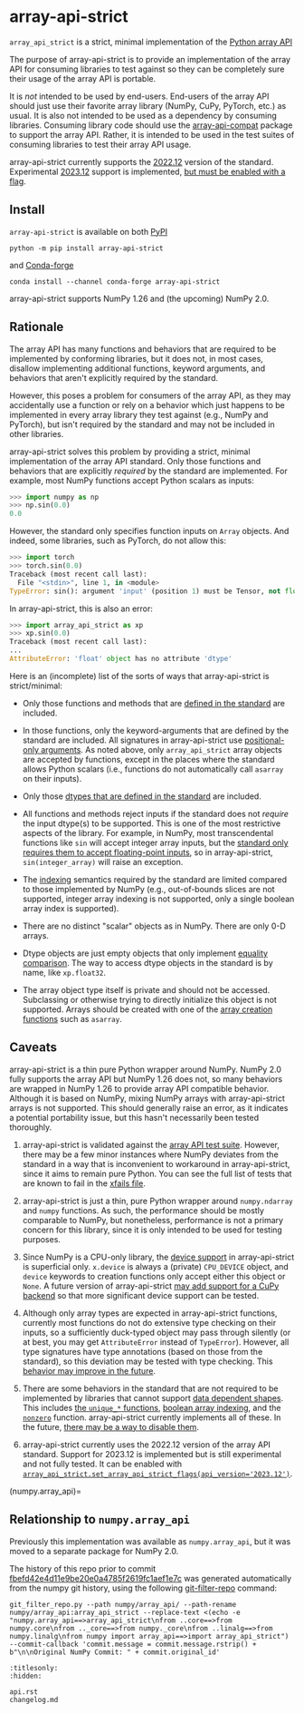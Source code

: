# array-api-strict

`array_api_strict` is a strict, minimal implementation of the [Python array
API](https://data-apis.org/array-api/latest/)

The purpose of array-api-strict is to provide an implementation of the array
API for consuming libraries to test against so they can be completely sure
their usage of the array API is portable.

It is *not* intended to be used by end-users. End-users of the array API
should just use their favorite array library (NumPy, CuPy, PyTorch, etc.) as
usual. It is also not intended to be used as a dependency by consuming
libraries. Consuming library code should use the
[array-api-compat](https://data-apis.org/array-api-compat/) package to
support the array API. Rather, it is intended to be used in the test suites of
consuming libraries to test their array API usage.

array-api-strict currently supports the
[2022.12](https://data-apis.org/array-api/latest/changelog.html#v2022-12)
version of the standard. Experimental
[2023.12](https://data-apis.org/array-api/latest/changelog.html#v2023-12)
support is implemented, [but must be enabled with a
flag](set_array_api_strict_flags).

## Install

`array-api-strict` is available on both
[PyPI](https://pypi.org/project/array-api-strict/)

```
python -m pip install array-api-strict
```

and [Conda-forge](https://anaconda.org/conda-forge/array-api-strict)

```
conda install --channel conda-forge array-api-strict
```

array-api-strict supports NumPy 1.26 and (the upcoming) NumPy 2.0.

## Rationale

The array API has many functions and behaviors that are required to be
implemented by conforming libraries, but it does not, in most cases, disallow
implementing additional functions, keyword arguments, and behaviors that
aren't explicitly required by the standard.

However, this poses a problem for consumers of the array API, as they may
accidentally use a function or rely on a behavior which just happens to be
implemented in every array library they test against (e.g., NumPy and
PyTorch), but isn't required by the standard and may not be included in other
libraries.

array-api-strict solves this problem by providing a strict, minimal
implementation of the array API standard. Only those functions and behaviors
that are explicitly *required* by the standard are implemented. For example,
most NumPy functions accept Python scalars as inputs:

```py
>>> import numpy as np
>>> np.sin(0.0)
0.0
```

However, the standard only specifies function inputs on `Array` objects. And
indeed, some libraries, such as PyTorch, do not allow this:

```py
>>> import torch
>>> torch.sin(0.0)
Traceback (most recent call last):
  File "<stdin>", line 1, in <module>
TypeError: sin(): argument 'input' (position 1) must be Tensor, not float
```

In array-api-strict, this is also an error:

```py
>>> import array_api_strict as xp
>>> xp.sin(0.0)
Traceback (most recent call last):
...
AttributeError: 'float' object has no attribute 'dtype'
```

Here is an (incomplete) list of the sorts of ways that array-api-strict is
strict/minimal:

- Only those functions and methods that are [defined in the
  standard](https://data-apis.org/array-api/latest/API_specification/index.html)
  are included.

- In those functions, only the keyword-arguments that are defined by the
  standard are included. All signatures in array-api-strict use
  [positional-only
  arguments](https://data-apis.org/array-api/latest/API_specification/function_and_method_signatures.html#function-and-method-signatures).
  As noted above, only `array_api_strict` array objects are accepted by
  functions, except in the places where the standard allows Python scalars
  (i.e., functions do not automatically call `asarray` on their inputs).

- Only those [dtypes that are defined in the
  standard](https://data-apis.org/array-api/latest/API_specification/data_types.html)
  are included.

- All functions and methods reject inputs if the standard does not *require*
  the input dtype(s) to be supported. This is one of the most restrictive
  aspects of the library. For example, in NumPy, most transcendental functions
  like `sin` will accept integer array inputs, but the [standard only requires
  them to accept floating-point
  inputs](https://data-apis.org/array-api/latest/API_specification/generated/array_api.sin.html#array_api.sin),
  so in array-api-strict, `sin(integer_array)` will raise an exception.

- The
  [indexing](https://data-apis.org/array-api/latest/API_specification/indexing.html)
  semantics required by the standard are limited compared to those implemented
  by NumPy (e.g., out-of-bounds slices are not supported, integer array
  indexing is not supported, only a single boolean array index is supported).

- There are no distinct "scalar" objects as in NumPy. There are only 0-D
  arrays.

- Dtype objects are just empty objects that only implement [equality
  comparison](https://data-apis.org/array-api/latest/API_specification/generated/array_api.data_types.__eq__.html).
  The way to access dtype objects in the standard is by name, like
  `xp.float32`.

- The array object type itself is private and should not be accessed.
  Subclassing or otherwise trying to directly initialize this object is not
  supported. Arrays should be created with one of the [array creation
  functions](https://data-apis.org/array-api/latest/API_specification/creation_functions.html)
  such as `asarray`.

## Caveats

array-api-strict is a thin pure Python wrapper around NumPy. NumPy 2.0 fully
supports the array API but NumPy 1.26 does not, so many behaviors are wrapped
in NumPy 1.26 to provide array API compatible behavior. Although it is based
on NumPy, mixing NumPy arrays with array-api-strict arrays is not supported.
This should generally raise an error, as it indicates a potential portability
issue, but this hasn't necessarily been tested thoroughly.

1. array-api-strict is validated against the [array API test
   suite](https://github.com/data-apis/array-api-tests). However, there may be
   a few minor instances where NumPy deviates from the standard in a way that
   is inconvenient to workaround in array-api-strict, since it aims to remain
   pure Python. You can see the full list of tests that are known to fail in
   the [xfails
   file](https://github.com/data-apis/array-api-strict/blob/main/array-api-tests-xfails.txt).

2. array-api-strict is just a thin, pure Python wrapper around `numpy.ndarray`
   and `numpy` functions. As such, the performance should be mostly comparable
   to NumPy, but nonetheless, performance is not a primary concern for this
   library, since it is only intended to be used for testing purposes.

3. Since NumPy is a CPU-only library, the [device
   support](https://data-apis.org/array-api/latest/design_topics/device_support.html)
   in array-api-strict is superficial only. `x.device` is always a (private)
   `CPU_DEVICE` object, and `device` keywords to creation functions only
   accept either this object or `None`. A future version of array-api-strict
   [may add support for a CuPy
   backend](https://github.com/data-apis/array-api-strict/issues/5) so that
   more significant device support can be tested.

4. Although only array types are expected in array-api-strict functions,
   currently most functions do not do extensive type checking on their inputs,
   so a sufficiently duck-typed object may pass through silently (or at best,
   you may get `AttributeError` instead of `TypeError`). However, all type
   signatures have type annotations (based on those from the standard), so
   this deviation may be tested with type checking. This [behavior may improve
   in the future](https://github.com/data-apis/array-api-strict/issues/6).

5. There are some behaviors in the standard that are not required to be
   implemented by libraries that cannot support [data dependent
   shapes](https://data-apis.org/array-api/latest/design_topics/data_dependent_output_shapes.html).
   This includes [the `unique_*`
   functions](https://data-apis.org/array-api/latest/API_specification/set_functions.html),
   [boolean array
   indexing](https://data-apis.org/array-api/latest/API_specification/indexing.html#boolean-array-indexing),
   and the
   [`nonzero`](https://data-apis.org/array-api/latest/API_specification/generated/array_api.nonzero.html)
   function. array-api-strict currently implements all of these. In the
   future, [there may be a way to disable them](https://github.com/data-apis/array-api-strict/issues/7).

6. array-api-strict currently uses the 2022.12 version of the array API
   standard. Support for 2023.12 is implemented but is still experimental and
   not fully tested. It can be enabled with
   [`array_api_strict.set_array_api_strict_flags(api_version='2023.12')`](set_array_api_strict_flags).


(numpy.array_api)=
## Relationship to `numpy.array_api`

Previously this implementation was available as `numpy.array_api`, but it was
moved to a separate package for NumPy 2.0.

The history of this repo prior to commit
[fbefd42e4d11e9be20e0a4785f2619fc1aef1e7c](https://github.com/data-apis/array-api-strict/commit/fbefd42e4d11e9be20e0a4785f2619fc1aef1e7c)
was generated automatically from the numpy git history, using the following
[git-filter-repo](https://github.com/newren/git-filter-repo) command:

```
git_filter_repo.py --path numpy/array_api/ --path-rename numpy/array_api:array_api_strict --replace-text <(echo -e "numpy.array_api==>array_api_strict\nfrom ..core==>from numpy.core\nfrom .._core==>from numpy._core\nfrom ..linalg==>from numpy.linalg\nfrom numpy import array_api==>import array_api_strict") --commit-callback 'commit.message = commit.message.rstrip() + b"\n\nOriginal NumPy Commit: " + commit.original_id'
```

```{toctree}
:titlesonly:
:hidden:

api.rst
changelog.md
```
